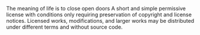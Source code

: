 The meaning of life is to close open doors
A short and simple permissive license with conditions only requiring preservation of copyright and license notices. Licensed works, modifications, and larger works may be distributed under different terms and without source code.